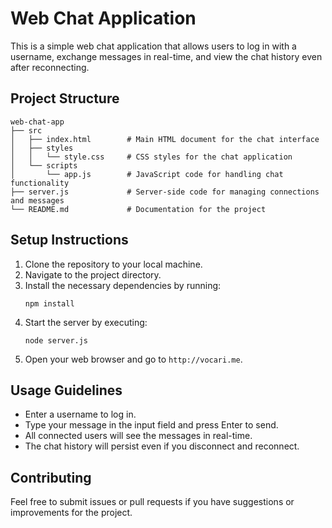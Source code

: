 # Web Chat Application

This is a simple web chat application that allows users to log in with a username, exchange messages in real-time, and view the chat history even after reconnecting.

## Project Structure

```
web-chat-app
├── src
│   ├── index.html        # Main HTML document for the chat interface
│   ├── styles
│   │   └── style.css     # CSS styles for the chat application
│   └── scripts
│       └── app.js        # JavaScript code for handling chat functionality
├── server.js             # Server-side code for managing connections and messages
└── README.md             # Documentation for the project
```

## Setup Instructions

1. Clone the repository to your local machine.
2. Navigate to the project directory.
3. Install the necessary dependencies by running:
   ```
   npm install
   ```
4. Start the server by executing:
   ```
   node server.js
   ```
5. Open your web browser and go to `http://vocari.me`.

## Usage Guidelines

- Enter a username to log in.
- Type your message in the input field and press Enter to send.
- All connected users will see the messages in real-time.
- The chat history will persist even if you disconnect and reconnect.

## Contributing

Feel free to submit issues or pull requests if you have suggestions or improvements for the project.